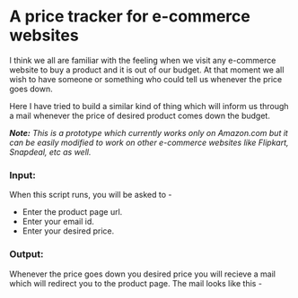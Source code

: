 # A price tracker for e-commerce websites
I think we all are familiar with the feeling when we visit any e-commerce website to buy a product and it is out of our budget. At that moment we all wish to have someone or something who could tell us whenever the price goes down.

Here I have tried to build a similar kind of thing which will inform us through a mail whenever the price of desired product comes down the budget.

***Note:*** *This is a prototype which currently works only on Amazon.com but it can be easily modified to work on other e-commerce websites like Flipkart, Snapdeal, etc as well.*


### Input:
When this script runs, you will be asked to - 
- Enter the product page url.
- Enter your email id.
- Enter your desired price.

### Output:
Whenever the price goes down you desired price you will recieve a mail which will redirect you to the product page. The mail looks like this -
